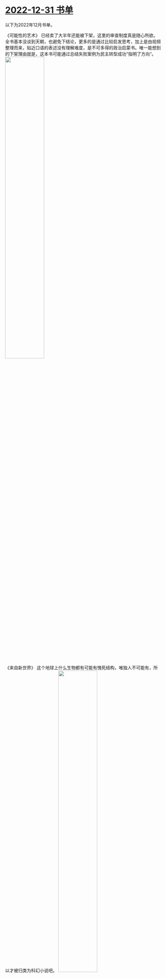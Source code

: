 # [2022-12-31 书单](https://github.com/myccnn/tuix40/issues/3)

以下为2022年12月书单。

《可能性的艺术》
已经卖了大半年还能被下架，这里的审查制度真是随心所欲。全书基本没谈到天朝，也避免下结论，更多的是通过比较启发思考，加上是由视频整理而来，贴近口语的表述没有理解难度，是不可多得的政治启蒙书。唯一能想到的下架理由就是，这本书可能通过总结失败案例为民主转型成功“指明了方向“。
<img src="https://github.com/myccnn/tuix40/assets/5852024/c4be080f-cb48-4f64-89fa-28a6303d9c85" width="50%">

《来自新世界》
这个地球上什么生物都有可能有愧死结构，唯独人不可能有，所以才被归类为科幻小说吧。
<img src="https://github.com/myccnn/tuix40/assets/5852024/fcc9e300-5069-4e2d-9b47-8bf26015d1b1" width="50%">